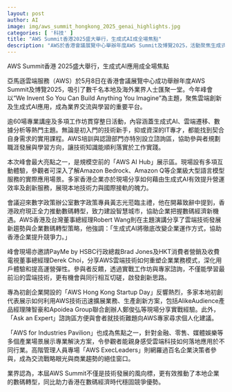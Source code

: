 ```yaml
---
layout: post
author: AI
image: img/aws_summit_hongkong_2025_genai_highlights.jpg
categories: [ '科技' ]
title: "AWS Summit香港2025盛大舉行，生成式AI成全場焦點"
description: "AWS於香港會議展覽中心舉辦年度AWS Summit及博覽2025，活動聚焦生成式AI與雲端創新，吸引數千業界人士參與。現場設有超過60場專業講座、互動AI展示區，並邀請多家本地企業分享AI應用成果，助力香港企業數碼轉型，穩固數碼經濟競爭優勢。"
---
```

AWS Summit香港 2025盛大舉行，生成式AI應用成全場焦點

亞馬遜雲端服務（AWS）於5月8日在香港會議展覽中心成功舉辦年度AWS Summit及博覽2025，吸引了數千名本地及海外業界人士匯聚一堂。今年峰會以“We Invent So You Can Build Anything You Imagine”為主題，聚焦雲端創新及生成式AI應用，成為業界交流與學習的重要平台。

逾60場專業講座及多項工作坊貫穿整日活動，內容涵蓋生成式AI、雲端遷移、數據分析等熱門主題。無論是初入門的技術新手，抑或資深的IT專才，都能找到契合自身需求的實用課程。AWS培訓與認證部門亦特別設立諮詢區，協助參與者規劃職涯發展與學習方向，讓技術知識能順利落實於工作實踐。

本次峰會最大亮點之一，是規模空前的「AWS AI Hub」展示區。現場設有多項互動體驗，參觀者可深入了解Amazon Bedrock、Amazon Q等企業級大型語言模型服務的實際應用場景。多家香港企業亦於現場分享如何藉由生成式AI有效提升營運效率及創新服務，展現本地技術力與國際接軌的魄力。

會議迎來數字政策辦公室數字政策專員黃志光蒞臨主禮，他在開幕致辭中提到，香港政府現正全力推動數碼轉型，致力建設智慧城市，協助企業把握數碼經濟新機遇。AWS香港及台灣董事總經理Robert Wang則在主題演講分享了雲端技術發展新趨勢與企業數碼轉型策略，他強調：「生成式AI將徹底改變企業運作方式，協助香港企業提升競爭力。」

峰會現場亦邀請PayMe by HSBC行政總裁Brad Jones及HKT消費者營銷及收費電視董事總經理Derek Choi，分享AWS雲端技術如何重塑企業業務模式，深化用戶體驗和提高運營彈性。參與者反饋，透過實戰工作坊與專家諮詢，不僅能學習最前沿的雲端技術，更有機會與同行相互切磋，啟發創新思路。

專為初創企業開設的「AWS Hong Kong Startup Day」反響熱烈，多家本地初創代表展示如何利用AWS技術迅速擴展業務、生產創新方案，包括AlikeAudience產品經理陳智豪和Apoidea Group聯合創辦人鄭俊弘等現場分享實戰經驗。此外，「Ask an Expert」諮詢區方便與會者就技術難題向AWS專家尋求個人化建議。

「AWS for Industries Pavilion」也成為焦點之一，針對金融、零售、媒體娛樂等多個產業場景展示專業解決方案，令參觀者能親身感受雲端科技如何落地應用於不同行業。高階管理人員專場「AWS ExecLeaders」則網羅過百名企業決策者參與，成為交流戰略眼光與商業趨勢的絕佳窗口。

業界認為，本屆AWS Summit不僅是技術發展的風向標，更有效推動了本地企業的數碼轉型，同比助力香港在數碼經濟時代穩固競爭優勢。